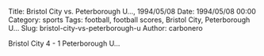 Title: Bristol City vs. Peterborough U…, 1994/05/08
Date: 1994/05/08 00:00
Category: sports
Tags: football, football scores, Bristol City, Peterborough U…
Slug: bristol-city-vs-peterborough-u
Author: carbonero


Bristol City 4 - 1 Peterborough U…
